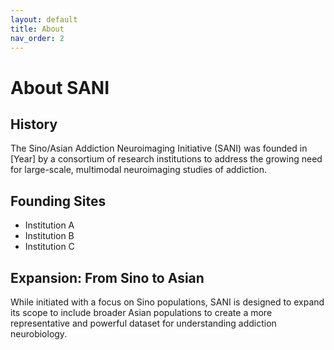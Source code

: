 ```yaml
---
layout: default
title: About
nav_order: 2
---
```


# About SANI

## History

<!-- TODO: Fill in the history of the SANI initiative. -->
The Sino/Asian Addiction Neuroimaging Initiative (SANI) was founded in [Year] by a consortium of research institutions to address the growing need for large-scale, multimodal neuroimaging studies of addiction.

## Founding Sites

<!-- TODO: List the founding institutions and key personnel. -->
-   Institution A
-   Institution B
-   Institution C

## Expansion: From Sino to Asian

While initiated with a focus on Sino populations, SANI is designed to expand its scope to include broader Asian populations to create a more representative and powerful dataset for understanding addiction neurobiology.
